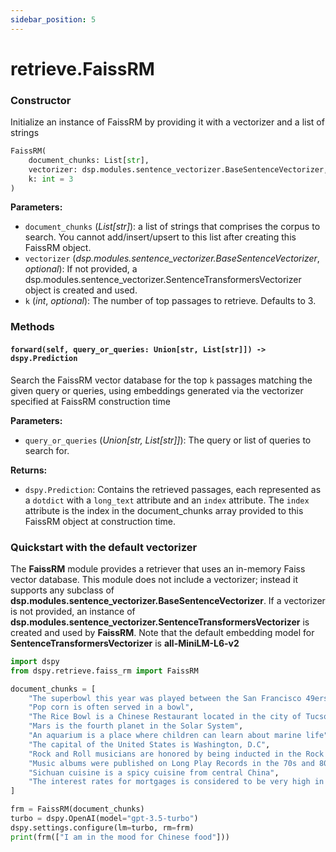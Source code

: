 ```yaml
---
sidebar_position: 5
---
```


# retrieve.FaissRM

### Constructor

Initialize an instance of FaissRM by providing it with a vectorizer and a list of strings

```python
FaissRM(
    document_chunks: List[str],
    vectorizer: dsp.modules.sentence_vectorizer.BaseSentenceVectorizer,
    k: int = 3
)
```

**Parameters:**

- `document_chunks` (_List[str]_): a list of strings that comprises the corpus to search. You cannot add/insert/upsert to this list after creating this FaissRM object.
- `vectorizer` (_dsp.modules.sentence_vectorizer.BaseSentenceVectorizer_, _optional_): If not provided, a dsp.modules.sentence_vectorizer.SentenceTransformersVectorizer object is created and used.
- `k` (_int_, _optional_): The number of top passages to retrieve. Defaults to 3.

### Methods

#### `forward(self, query_or_queries: Union[str, List[str]]) -> dspy.Prediction`

Search the FaissRM vector database for the top `k` passages matching the given query or queries, using embeddings generated via the vectorizer specified at FaissRM construction time

**Parameters:**

- `query_or_queries` (_Union[str, List[str]]_): The query or list of queries to search for.

**Returns:**

- `dspy.Prediction`: Contains the retrieved passages, each represented as a `dotdict` with a `long_text` attribute and an `index` attribute. The `index` attribute is the index in the document_chunks array provided to this FaissRM object at construction time.

### Quickstart with the default vectorizer

The **FaissRM** module provides a retriever that uses an in-memory Faiss vector database. This module does not include a vectorizer; instead it supports any subclass of **dsp.modules.sentence_vectorizer.BaseSentenceVectorizer**. If a vectorizer is not provided, an instance of **dsp.modules.sentence_vectorizer.SentenceTransformersVectorizer** is created and used by **FaissRM**. Note that the default embedding model for **SentenceTransformersVectorizer** is **all-MiniLM-L6-v2**

```python
import dspy
from dspy.retrieve.faiss_rm import FaissRM

document_chunks = [
    "The superbowl this year was played between the San Francisco 49ers and the Kanasas City Chiefs",
    "Pop corn is often served in a bowl",
    "The Rice Bowl is a Chinese Restaurant located in the city of Tucson, Arizona",
    "Mars is the fourth planet in the Solar System",
    "An aquarium is a place where children can learn about marine life",
    "The capital of the United States is Washington, D.C",
    "Rock and Roll musicians are honored by being inducted in the Rock and Roll Hall of Fame",
    "Music albums were published on Long Play Records in the 70s and 80s",
    "Sichuan cuisine is a spicy cuisine from central China",
    "The interest rates for mortgages is considered to be very high in 2024",
]

frm = FaissRM(document_chunks)
turbo = dspy.OpenAI(model="gpt-3.5-turbo")
dspy.settings.configure(lm=turbo, rm=frm)
print(frm(["I am in the mood for Chinese food"]))
```
